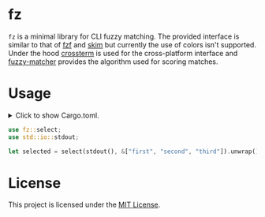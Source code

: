 # fz
`fz` is a minimal library for CLI fuzzy matching. The provided interface is similar to that of [fzf] and [skim] but currently the use of colors isn't supported. Under the hood [crossterm] is used for the cross-platform interface and [fuzzy-matcher] provides the algorithm used for scoring matches.

[fzf]: https://github.com/junegunn/fzf
[skim]: https://github.com/lotabout/skim
[crossterm]: https://github.com/crossterm-rs/crossterm
[fuzzy-matcher]: https://github.com/lotabout/fuzzy-matcher

# Usage
<details>
<summary>
Click to show Cargo.toml.
</summary>

```toml
[dependencies]
fz = "0.1.0"
```

</details>
<p></p>

```rust
use fz::select;
use std::io::stdout;

let selected = select(stdout(), &["first", "second", "third"]).unwrap();
```

# License
This project is licensed under the [MIT License].

[MIT License]: https://github.com/Eetsi123/fz/blob/master/LICENSE
